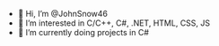 - 👋 Hi, I’m @JohnSnow46
- 👀 I’m interested in C/C++, C#, .NET, HTML, CSS, JS
- 🌱 I’m currently doing projects in C#

<!---
JohnSnow46/JohnSnow46 is a ✨ special ✨ repository because its `README.md` (this file) appears on your GitHub profile.
You can click the Preview link to take a look at your changes.
--->
